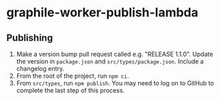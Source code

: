 # graphile-worker-publish-lambda

## Publishing

1. Make a version bump pull request called e.g. "RELEASE 1.1.0". Update the
   version in `package.json` and `src/types/package.json`. Include a changelog
   entry.
2. From the root of the project, run `npm ci`.
3. From `src/types`, run `npm publish`. You may need to log on to GitHub to
   complete the last step of this process.
